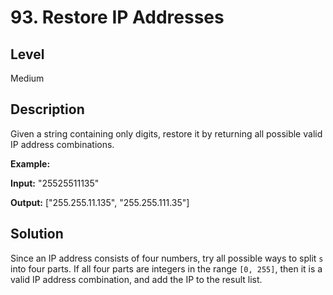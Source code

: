 # 93. Restore IP Addresses
## Level
Medium

## Description
Given a string containing only digits, restore it by returning all possible valid IP address combinations.

**Example:**

**Input:** "25525511135"

**Output:** ["255.255.11.135", "255.255.111.35"]

## Solution
Since an IP address consists of four numbers, try all possible ways to split `s` into four parts. If all four parts are integers in the range `[0, 255]`, then it is a valid IP address combination, and add the IP to the result list.
